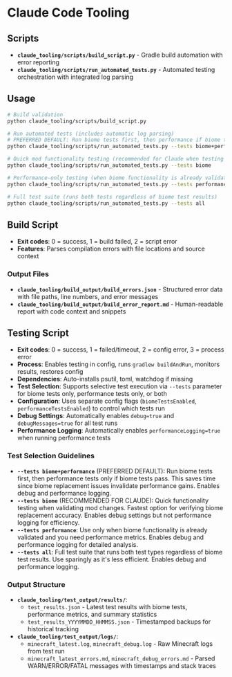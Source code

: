 # Claude Code Tooling

## Scripts

- **`claude_tooling/scripts/build_script.py`** - Gradle build automation with error reporting
- **`claude_tooling/scripts/run_automated_tests.py`** - Automated testing orchestration with integrated log parsing

## Usage

```bash
# Build validation
python claude_tooling/scripts/build_script.py

# Run automated tests (includes automatic log parsing)
# PREFERRED DEFAULT: Run biome tests first, then performance if biome tests pass
python claude_tooling/scripts/run_automated_tests.py --tests biome+performance

# Quick mod functionality testing (recommended for Claude when testing changes)
python claude_tooling/scripts/run_automated_tests.py --tests biome

# Performance-only testing (when biome functionality is already validated)
python claude_tooling/scripts/run_automated_tests.py --tests performance

# Full test suite (runs both tests regardless of biome test results)
python claude_tooling/scripts/run_automated_tests.py --tests all
```

## Build Script

- **Exit codes**: 0 = success, 1 = build failed, 2 = script error
- **Features**: Parses compilation errors with file locations and source context

### Output Files
- **`claude_tooling/build_output/build_errors.json`** - Structured error data with file paths, line numbers, and error messages
- **`claude_tooling/build_output/build_error_report.md`** - Human-readable report with code context and snippets

## Testing Script

- **Exit codes**: 0 = success, 1 = failed/timeout, 2 = config error, 3 = process error
- **Process**: Enables testing in config, runs `gradlew buildAndRun`, monitors results, restores config
- **Dependencies**: Auto-installs psutil, toml, watchdog if missing
- **Test Selection**: Supports selective test execution via `--tests` parameter for biome tests only, performance tests only, or both
- **Configuration**: Uses separate config flags (`biomeTestsEnabled`, `performanceTestsEnabled`) to control which tests run
- **Debug Settings**: Automatically enables `debug=true` and `debugMessages=true` for all test runs
- **Performance Logging**: Automatically enables `performanceLogging=true` when running performance tests

### Test Selection Guidelines

- **`--tests biome+performance`** (PREFERRED DEFAULT): Run biome tests first, then performance tests only if biome tests pass. This saves time since biome replacement issues invalidate performance gains. Enables debug and performance logging.
- **`--tests biome`** (RECOMMENDED FOR CLAUDE): Quick functionality testing when validating mod changes. Fastest option for verifying biome replacement accuracy. Enables debug settings but not performance logging for efficiency.
- **`--tests performance`**: Use only when biome functionality is already validated and you need performance metrics. Enables debug and performance logging for detailed analysis.
- **`--tests all`**: Full test suite that runs both test types regardless of biome test results. Use sparingly as it's less efficient. Enables debug and performance logging.

### Output Structure
- **`claude_tooling/test_output/results/`**:
  - `test_results.json` - Latest test results with biome tests, performance metrics, and summary statistics
  - `test_results_YYYYMMDD_HHMMSS.json` - Timestamped backups for historical tracking
- **`claude_tooling/test_output/logs/`**:
  - `minecraft_latest.log`, `minecraft_debug.log` - Raw Minecraft logs from test run
  - `minecraft_latest_errors.md`, `minecraft_debug_errors.md` - Parsed WARN/ERROR/FATAL messages with timestamps and stack traces